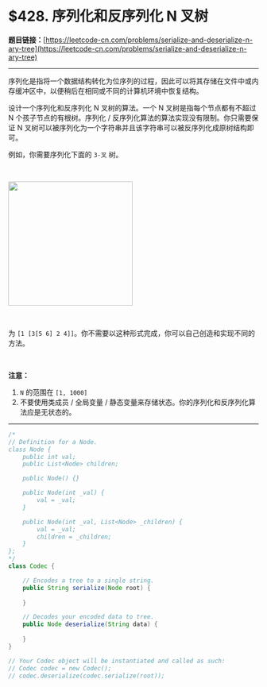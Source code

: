 # $428. 序列化和反序列化 N 叉树

**题目链接：**[https://leetcode-cn.com/problems/serialize-and-deserialize-n-ary-tree](https://leetcode-cn.com/problems/serialize-and-deserialize-n-ary-tree)

---

<div class="content__1Y2H">
 <div class="notranslate">
  <p>序列化是指将一个数据结构转化为位序列的过程，因此可以将其存储在文件中或内存缓冲区中，以便稍后在相同或不同的计算机环境中恢复结构。</p> 
  <p>设计一个序列化和反序列化 N 叉树的算法。一个 N 叉树是指每个节点都有不超过 N 个孩子节点的有根树。序列化 / 反序列化算法的算法实现没有限制。你只需要保证 N 叉树可以被序列化为一个字符串并且该字符串可以被反序列化成原树结构即可。</p> 
  <p>例如，你需要序列化下面的 <code>3-叉</code> 树。</p> 
  <p>&nbsp;</p> 
  <p><img style="width: 250px;" src="/uploads/2018/10/12/narytreeexample.png"></p> 
  <p>&nbsp;</p> 
  <p>为&nbsp;<code>[1 [3[5 6] 2 4]]</code>。你不需要以这种形式完成，你可以自己创造和实现不同的方法。</p> 
  <p>&nbsp;</p> 
  <p><strong>注意：</strong></p> 
  <ol> 
   <li><code>N</code>&nbsp;的范围在 <code>[1, 1000]</code></li> 
   <li>不要使用类成员 / 全局变量 / 静态变量来存储状态。你的序列化和反序列化算法应是无状态的。</li> 
  </ol> 
 </div>
</div>

---

```java
/*
// Definition for a Node.
class Node {
    public int val;
    public List<Node> children;

    public Node() {}

    public Node(int _val) {
        val = _val;
    }

    public Node(int _val, List<Node> _children) {
        val = _val;
        children = _children;
    }
};
*/
class Codec {

    // Encodes a tree to a single string.
    public String serialize(Node root) {
        
    }

    // Decodes your encoded data to tree.
    public Node deserialize(String data) {
        
    }
}

// Your Codec object will be instantiated and called as such:
// Codec codec = new Codec();
// codec.deserialize(codec.serialize(root));
```